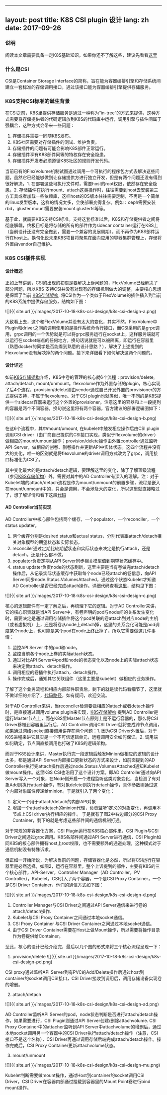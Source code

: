  ---
 layout: post
 title:  K8S CSI plugin 设计
 lang: zh
 date: 2017-09-26
 ---

### 说明

阅读本文章需要具备一定K8S基础知识，如果你还不了解这些，建议先看看[这里](https://kubernetes.io/docs/concepts/)

### 什么是CSI

CSI是Container Storage Interface的简称，旨在能为容器编排引擎和存储系统间建立一套标准的存储调用接口，通过该接口能为容器编排引擎提供存储服务。

### K8S支持CSI标准的诞生背景

在CSI之前，K8S里提供存储服务是通过一种称为“in-tree”的方式来提供，这种方式需要将存储提供者的代码逻辑放到K8S的代码库中运行，调用引擎与插件间属于强耦合，这种方式会带来一些问题：
1. 存储插件需要一同随K8S发布。
2. K8S社区需要对存储插件的测试、维护负责。
3. 存储插件的问题有可能会影响K8S部件正常运行。
4. 存储插件享有K8S部件同等的特权存在安全隐患。
5. 存储插件开发者必须遵循K8S社区的规则开发代码。

当前已有的FlexVolume机制试图通过调用一个可执行的程序包方式去解决这些问题，虽然它已经能够做到让存储提供方进行独立开发，但是有两个问题还没有得到很好解决，1. 在部署这些可执行文件时，需要host的root权限，依然存在安全隐患。2. 存储插件在执行mount、attach这类操作时，往往需要到host去安装第三方工具或者加载一些依赖库，这样host的OS版本往往需要定制，不再是一个简单的linux发型版本，这样的情况太多，会使部署变得复杂。例如：ceph需要安装rbd，gluster mount需要安装mount.glusterfs等等。

基于此，就需要K8S支持CSI标准。支持这套标准以后，K8S和存储提供者之间将彻底解耦，终极目标是将存储的所有的部件作为sidecar container运行在K8S上（当前设计还没有完全做到，需要一个兼容的发展周期），而不再作为K8S部件运行在host上。换句化说未来K8S项目将聚焦在面向应用的容器集群管理上，存储将外置由vendor自己维护。

### K8S CSI插件实现

#### 设计概述

正如上节讲到，CSI的出现的初衷是要解决上诉问题的，FlexVolume已经解决了部分问题，所以K8S 支持CSI并没有对现有的存储机制做大的调整，主要核心思想是保留了当前 [K8S存储架构](../k8s-storage-architecture), 将CSI作为一个类似于FlexVolume的插件插入到当前的K8S系统中提供存储服务，结构如下图：

![]({{ site.url }}/images/2017-10-18-k8s-csi-design/k8s-csi-design-a.png)

大致看上去，这个和FlexVolume并没有太大的变化，其实不然，FlexVolume中Plugin和driver之间的调用使用的是操作系统命令行接口，而CSI采用的是grpc调用，grpc调用的一个优势就是可以将grpc服务运行在socket上，这样服务端就可以运行在socket端点的任何地方，换句话说就是可以被隔离，即运行在容器里（熟悉docker的同学是否能看到熟悉的设计思路？），解决了上述提到的Flexvolume没有解决掉的两个问题。接下来详细看下如何解决这两个问题的。

#### 设计详述

如前[K8S存储架构](../k8s-storage-architecture)介绍，K8S中卷的管理的核心就6个流程：provision/delete, attach/detach, mount/unmount。flexvolume作为外置存储的plugin，核心实现了后4个流程，provision/delete则由vendor通过自己开发外置的provisioner的方式提供支持，不属于flexvolume。对于CSI plugin也就类似，唯一不同的是K8S提供一个sidecar容器来运行这个外置的provisioner。注意这里的容器和上一段提到的容器是两个不同容器，换句说这里将有两个容器，官方建议的部署逻辑图如下：

![]({{ site.url }}/images/2017-10-18-k8s-csi-design/k8s-csi-design-b.png)

在这6个流程中，其中mount/umount, 在kubelet中触发相应操作后由CSI plugin调用CSI driver（由厂商自己提供的CSI接口实现，类似于flexvolume的driver）做相应的mount/umount操作；provision/delete操作由外置controller通过监听API-Server，做相应的创卷、删卷操作并更新API中实体状态。这四个流程并没有大的变化，唯一的区别就是将flexvolume的driver调用方式改为了grpc，调用接口标准化为CSI了。

其中变化最大的是attach/detach逻辑，要理解这里的变化，除了了解顶级流程（参见[K8S存储架构](../k8s-storage-architecture)）外，需要对其中的AD Controller有深入的理解。注：对于Kubelet端的attach/detach流程是作为mount/unmount的前置步骤，流程是嵌入在mount/unmount中的，只会是调用，不会涉及大的变化，所以这里就直接略过了，想了解详情和看下这段[代码](https://github.com/kubernetes/kubernetes/blob/master/pkg/kubelet/volumemanager/reconciler/reconciler.go#L192)

#### AD Controller当前实现

AD Controller中核心部件包括两个缓存，一个populator，一个reconciler，一个status updater。
1. 两个缓存分别是desired status和actual status，分别代表跟attach/detach相关对象模型的期望状态和实际状态。
2. reconciler通过定期比较期望状态和实际状态来决定是执行attach，还是detach，还是什么都不做。
3. populator负责定期从API Server同步相关模型值到期望状态缓存中。
4. status updater负责node的状态刷新，这里主要是当有卷做完attach/detach操作后，从记录实际状态缓存中获取每个node已经attach的卷信息，向API Server同步node.Status.VolumesAttached，通过这个状态Kubelet才知道AD Controller是否已经完成attach操作。详细代码查看[这里](https://github.com/kubernetes/kubernetes/blob/master/pkg/controller/volume/attachdetach/attach_detach_controller.go#L211)，结构见下图：

![]({{ site.url }}/images/2017-10-18-k8s-csi-design/k8s-csi-design-c.png)

核心的逻辑部件有一定了解之后，再梳理下它的逻辑。对于AD Controller来讲，它的核心职责就是当API Server中，有卷声明的pod与node间的关系发生变化时，需要决定是通过调用存储插件将这个pod关联的卷attach到对应node的主机（或者虚拟机）上，还是将卷从node上detach掉，这里的关系变化可能是pod调度某个node上，也可能是某个pod在node上终止掉了，所以它需要做这几件事情：
1. 监控API Server 中的pod和node。
2. 监控当前各个node上卷的实际attach状态。
3. 通过对比API Server中pod和node的状态变化以及node上的实际attach状态来决定做attach、detach操作。
4. 调用相应的卷插件执行attach，detach操作。
4. 操作完成后，通知其它关联组件（这里主要是kubelet）做相应的业务操作。

了解了这个业务流程和相应内部部件职责后，剩下的就是读代码看细节了，这里就不做详细的介绍了，[代码路径](https://github.com/kubernetes/kubernetes/tree/master/pkg/controller/volume/attachdetach)，如有疑问，欢迎交流。

对于AD Controller来讲，当reconciler检测要做相应的attach或者detach操作时，是直接通过调用volume plugin来实现，[K8S存储架构](../k8s-storage-architecture) 提到AD Controller是运行Master节点上，而在K8S里Master节点原则上是不运行容器的，那么将CSI Driver移植到容器里运行后，AD Controller调用CSI Driver就将变成跨节点调用，如果通过网络socket直接调用讲存在两个问题：1. 因为CSI Driver外置后，对于K8S进程来讲它其实是一个不可信逻辑单元，远程调用安全如何保证。2. 调用端如何确定，节点间直接调用也打破了K8S的逻辑架构。

而对于K8S设计来讲，Master执行完一段逻辑后触发Minion做相应的逻辑的设计太多，都是通过API Server内部接口更新状态的方式来设计，如前面提到的AD Controller执行完attach操作后通过node.Status.VolumesAttached通知Kubelet做mount操作。这里K8S CSI也沿用了这个设计方案。即AD Controller通过向API Server写入一个对象，在Node侧开启一个进程监听这类对象变化，当检测了有对象Add则执行attach操作，有对象delete则执行detach操作，具体参数则通过这个内部对象属性传递给minion。于是就引入了两个变化：
1. 定义一个用于attach/detach的内部API对象
2. 增加一个attach/detach的minion代理，负责监听1定义的对象变化，再调用本节点上CSI driver执行相应的操作。
于是就有了图2中右边部分的CSI Proxy Container，剩下的就是考虑这些部件间的通信机制打通。

对于常规的非容器化方案，CSI Plugin运行在K8S核心部件里，CSI Plugin与CSI Driver之间通过grpc调用。K8S各部件间通过API Server进行通信，CSI Plugin如同K8S的核心部件拥有host上root权限，也不需要额外的通道处理，这种模式对于通信机制没有特殊诉求。

但正如一开始所说，为解决当前的问题，存储容器化是必然，所以将CSI运行在容器里是必然选择，如图2，运行在容器里，整个上诉提到的部件，主要有K8S的三个核心部件，API-Server，Controller Manager（AD Controller，PV Controller），Kubelet。CSI引入了两个容器，一个是CSI Proxy Container，一个是CSI Driver Container，他们的通信方式如下图：

![]({{ site.url }}/images/2017-10-18-k8s-csi-design/k8s-csi-design-d.png)

1. Controller Manager与CSI Driver之间通过API Server通信来进行卷的attach/detach操作.
2. Kubelet与CSI Proxy Container之间通过本地socket通信。
3. CSI Proxy Container 与CSI Driver Container之间通过本地socket通信。
4. 由于CSI Driver Container需要在Host上做Mount操作，所以需要将操作目录作为卷提供给Container。

至此，核心的设计已经介绍完，最后以几个图的形式来将三个核心流程呈现一下：

1. provision/delete
![]({{ site.url }}/images/2017-10-18-k8s-csi-design/k8s-csi-design-pd.png)

CSI proxy通过监听API Server到有PVC的Add/Delete操作后通过host到container的socket调用CSI接口，CSI Driver接收到调用后，调用存储设备实现卷的增删。

2. attach/detach

![]({{ site.url }}/images/2017-10-18-k8s-csi-design/k8s-csi-design-ad.png)

AD Controller监听API Server的pod，node状态判断是否进行attach/detach操作，如果需要进行，CSI Plugin则通过API Server创建/删除attachvolume. CSI Proxy Container中的attacher监听到API Server中attachvolume的增删后，通过本地socket调用另一个容器中的CSI Driver执行attach/detach操作（注意，CSI接口不是这个名称），CSI Driver再通过调用存储后端完成attach/detach操作。操作完成后，CSI Proxy Container更新attachvolume状态。

3. mount/unmount

![]({{ site.url }}/images/2017-10-18-k8s-csi-design/k8s-csi-design-mu.png)

Kubelet判断需要做mount操作，通过Host到container的socket调用CSI Driver，CSI Driver在容器内部通过挂载到容器里的Mount Point卷进行bind mount操作。



